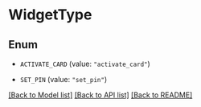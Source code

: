 # WidgetType

## Enum


* `ACTIVATE_CARD` (value: `"activate_card"`)

* `SET_PIN` (value: `"set_pin"`)


[[Back to Model list]](../README.md#documentation-for-models) [[Back to API list]](../README.md#documentation-for-api-endpoints) [[Back to README]](../README.md)


